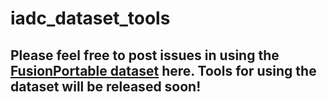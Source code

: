 # iadc_dataset_tools

## Please feel free to post issues in using the [FusionPortable dataset](https://ram-lab.com/file/site/fusionportable/dataset/fusionportable) here. Tools for using the dataset will be released soon!
